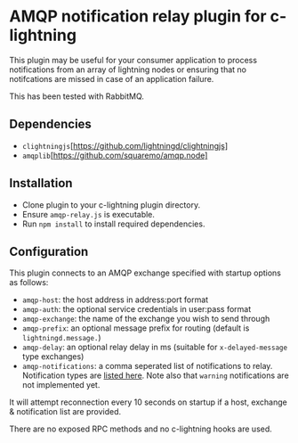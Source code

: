 # AMQP notification relay plugin for c-lightning
This plugin may be useful for your consumer application to process notifications from an array
of lightning nodes or ensuring that no notifcations are missed in case of an application failure.

This has been tested with RabbitMQ.

## Dependencies
 - `clightningjs`[https://github.com/lightningd/clightningjs]
 - `amqplib`[https://github.com/squaremo/amqp.node]

## Installation
 - Clone plugin to your c-lightning plugin directory.
 - Ensure `amqp-relay.js` is executable.
 - Run `npm install` to install required dependencies.

## Configuration
This plugin connects to an AMQP exchange specified with startup options as follows:

 - `amqp-host`: the host address in address:port format
 - `amqp-auth`: the optional service credentials in user:pass format
 - `amqp-exchange`: the name of the exchange you wish to send through
 - `amqp-prefix`: an optional message prefix for routing (default is `lightningd.message.`)
 - `amqp-delay`: an optional relay delay in ms (suitable for `x-delayed-message` type exchanges)
 - `amqp-notifications`: a comma seperated list of notifications to relay. Notification types are [listed here](https://lightning.readthedocs.io/PLUGINS.html#notification-types). Note also that `warning` notifications are not implemented yet.

It will attempt reconnection every 10 seconds on startup if a host, exchange & notification list are provided.

There are no exposed RPC methods and no c-lightning hooks are used.
